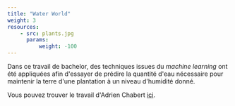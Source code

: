 ```yaml
---
title: "Water World"
weight: 3
resources:
    - src: plants.jpg
      params:
          weight: -100
---
```


Dans ce travail de bachelor, des techniques issues du *machine learning* ont été appliquées afin d'essayer de prédire la quantité d'eau nécessaire pour maintenir la terre d'une plantation à un niveau d'humidité donné.

Vous pouvez trouver le travail d'Adrien Chabert [ici](/team-smv/projects/Water_World_AdrienChabert.pdf).
